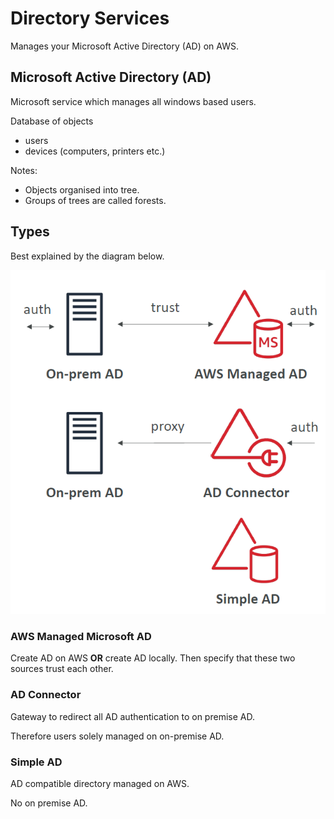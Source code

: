 # Directory Services

Manages your Microsoft Active Directory (AD) on AWS.

## Microsoft Active Directory (AD)

Microsoft service which manages all windows based users.

Database of objects
- users
- devices (computers, printers etc.)

Notes: 
- Objects organised into tree.
- Groups of trees are called forests.

## Types

Best explained by the diagram below.

![](./../../../img/ad_services.png)

### AWS Managed Microsoft AD

Create AD on AWS **OR** create AD locally. Then specify that these two sources trust each other.

### AD Connector

Gateway to redirect all AD authentication to on premise AD.

Therefore users solely managed on on-premise AD.

### Simple AD

AD compatible directory managed on AWS.

No on premise AD.


